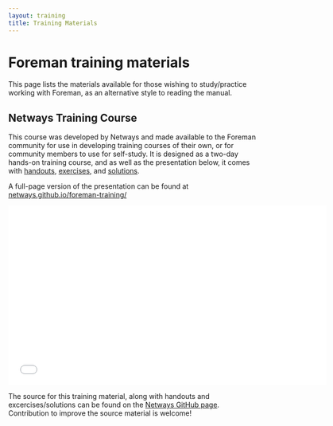```yaml
---
layout: training
title: Training Materials
---
```


# Foreman training materials

This page lists the materials available for those wishing to study/practice working
with Foreman, as an alternative style to reading the manual.

## Netways Training Course

This course was developed by Netways and made available to the Foreman
community for use in developing training courses of their own, or for community
members to use for self-study. It is designed as a two-day hands-on training
course, and as well as the presentation below, it comes with
[handouts][handouts], [exercises][exercises], and [solutions][solutions].

[handouts]: https://github.com/NETWAYS/foreman-training/releases/download/v1.0/foreman-training-handouts.pdf
[exercises]: https://github.com/NETWAYS/foreman-training/releases/download/v1.0/foreman-training-exercises.pdf
[solutions]: https://github.com/NETWAYS/foreman-training/releases/download/v1.0/foreman-training-solutions.pdf

A full-page version of the presentation can be found at
[netways.github.io/foreman-training/][rendered]

[rendered]: //netways.github.io/foreman-training/static

<iframe class='scaleframe' width="640" height="360"
  src="//netways.github.io/foreman-training/"
  frameBorder="0" allowfullscreen>
</iframe>

The source for this training material, along with handouts and
excercises/solutions can be found on the [Netways GitHub page][source].
Contribution to improve the source material is welcome!

[source]: https://github.com/NETWAYS/foreman-training
